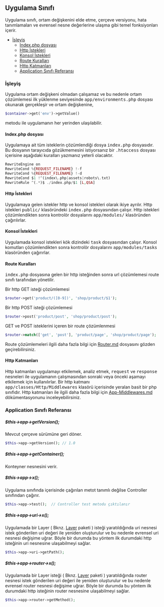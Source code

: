 
## Uygulama Sınıfı

Uygulama sınıfı, ortam değişkenini elde etme, çerçeve versiyonu, hata tanımlamaları ve evrensel nesne değerlerine ulaşma gibi temel fonksiyonları içerir.

<ul>
<li>
    <a href="#application-flow">İşleyiş</a>
    <ul>
        <li><a href="#index-file">Index.php dosyası</a></li>
        <li><a href="#http-requests">Http İstekleri</a></li>
        <li><a href="#cli-requests">Konsol İstekleri</a></li>
        <li><a href="#dispatcing-routes">Route Kuralları</a></li>
        <li><a href="#middlewares">Http Katmanları</a></li>
        <li><a href="#class-reference">Application Sınıfı Referansı</a></li>
    </ul>
</li>
</ul>

<a name='application-flow'></a>

### İşleyiş

 Uygulama ortam değişkeni olmadan çalışamaz ve bu nedenle ortam çözümlemesi ilk yüklenme seviyesinde <kbd>app/environments.php</kbd> dosyası okunarak gerçekleşir ve ortam değişkenine,

```php
$container->get('env')->getValue()
```

metodu ile uygulamanın her yerinden ulaşılabilir.

<a name="index-file"></a>

#### Index.php dosyası

Uygulamaya ait tüm isteklerin çözümlendiği dosya <kbd>index.php</kbd> dosyasıdır. Bu dosyanın tarayıcıda gözükmemesini istiyorsanız bir <kbd>.htaccess</kbd> dosyası içerisine aşağıdaki kuralları yazmanız yeterli olacaktır.

```php
RewriteEngine on
RewriteCond %{REQUEST_FILENAME} !-f
RewriteCond %{REQUEST_FILENAME} !-d
RewriteCond $1 !^(index\.php|assets|robots\.txt)
RewriteRule ^(.*)$ ./index.php/$1 [L,QSA]
```
<a name='http-requests'></a>

#### Http  İstekleri

Uygulamaya gelen istekler http ve konsol istekleri olarak ikiye ayrılır. Http istekleri <kbd>public/</kbd> klasöründeki <kbd>index.php</kbd> dosyasından çalışır. Http istekleri çözümlendikten sonra kontrolör dosyalarını <kbd>app/modules/</kbd> klasöründen çağırılırlar.

<a name='cli-requests'></a>

#### Konsol İstekleri

Uygulamada konsol istekleri kök dizindeki <kbd>task</kbd> dosyasından çalışır. Konsol komutları çözümlendikten sonra kontrolör dosyalarını <kbd>app/modules/tasks</kbd> klasöründen çağırırlar. 

<a name="dispatcing-routes"></a>

#### Route Kuralları

<kbd>index.php</kbd> dosyasına gelen bir http isteğinden sonra url çözümlemesi route sınıfı tarafından yönetilir.

Bir http GET isteği çözümlemesi

```php                   
$router->get('product/([0-9])', 'shop/product/$1');                            
```

Bir http POST isteği çözümlemesi

```php
$router->post('product/post', 'shop/product/post');
```

GET ve POST isteklerini içeren bir route çözümlenmesi

```php
$router->match(['get', 'post'], 'product/page', 'shop/product/page');
```
Route çözümlemeleri ilgili daha fazla bilgi için [Router.md](Router.md) dosyasını gözden geçirebilirsiniz.

<a name="middlewares"></a>

#### Http Katmanları

Http katmanları uygulamayı etkilemek, analiz etmek, <kbd>request</kbd> ve <kbd>response</kbd> nesneleri ile uygulamanın çalışmasından sonraki veya önceki aşamayı etkilemek için kullanılırlar. Bir http katmanı <kbd>app/classes/Http/Middlewares</kbd> klasörü içerisinde yeralan basit bir php sınıfıdır. Http katmanları ile ilgili daha fazla bilgi için [App-Middlewares.md](App-Middlewares.md) dökümentasyonunu inceleyebilirsiniz.

<a name="class-reference"></a>

### Application Sınıfı Referansı

##### $this->app->getVersion();

Mevcut çerçeve sürümüne geri döner.

```php
$this->app->getVersion(); // 1.0
```

##### $this->app->getContainer();

Konteyner nesnesini verir.

##### $this->app->x();

Uygulama sınıfında içerisinde çağırılan metot tanımlı değilse Controller sınıfından çağırır.

```php
$this->app->test();  // Controller test metodu çıktılanır
```
##### $this->app->uri->x();

Uygulamada  bir Layer ( Bknz. [Layer](Layer.md) paketi  ) isteği yaratıldığında uri nesnesi istek gönderilen uri değeri ile yeniden oluşturulur ve bu nedenle evrensel uri nesnesi değişime uğrar. Böyle bir durumda bu yöntem ilk durumdaki http isteğinin uri nesnesine ulaşabilmeyi sağlar.

```php
$this->app->uri->getPath();
```
##### $this->app->router->x();

Uygulamada bir Layer isteği ( Bknz. [Layer](Layer.md) paketi  ) yaratıldığında router nesnesi istek gönderilen uri değeri ile yeniden oluşturulur ve bu nedenle evrensel router nesnesi değişime uğrar. Böyle bir durumda bu yöntem ilk durumdaki http isteğinin router nesnesine ulaşabilmeyi sağlar.

```php
$this->app->router->getMethod();
```